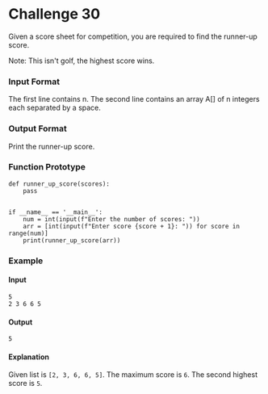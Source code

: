# Challenge 30

Given a score sheet for competition, you are required to find the runner-up
score.

Note: This isn't golf, the highest score wins.

### Input Format

The first line contains n. The second line contains an array A[] of n integers
each separated by a space.

### Output Format

Print the runner-up score.

### Function Prototype

```
def runner_up_score(scores):
    pass


if __name__ == '__main__':
    num = int(input(f"Enter the number of scores: "))
    arr = [int(input(f"Enter score {score + 1}: ")) for score in range(num)]
    print(runner_up_score(arr))
```

### Example

#### Input
    5
    2 3 6 6 5

#### Output
    5

#### Explanation

Given list is `[2, 3, 6, 6, 5]`. The maximum score is `6`. The second highest
score is `5`. 
